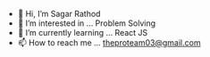 - 👋 Hi, I’m Sagar Rathod
- 👀 I’m interested in ... Problem Solving
- 🌱 I’m currently learning ... React JS
- 📫 How to reach me ... theproteam03@gmail.com
